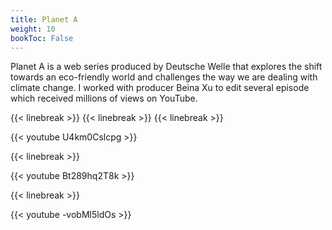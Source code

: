 ```yaml
---
title: Planet A
weight: 10
bookToc: False
---
```

Planet A is a web series produced by Deutsche Welle that explores the shift towards an eco-friendly world and challenges the way we are dealing with climate change. I worked with producer Beina Xu to edit several episode which received millions of views on YouTube.

{{< linebreak >}}
{{< linebreak >}}
{{< linebreak >}}

{{< youtube U4km0Cslcpg >}}

{{< linebreak >}}

{{< youtube Bt289hq2T8k >}}

{{< linebreak >}}

{{< youtube -vobMl5ldOs >}}


